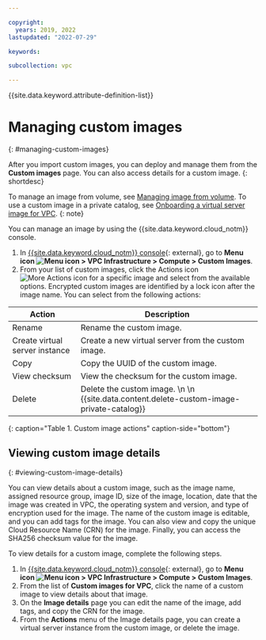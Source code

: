 ```yaml
---

copyright:
  years: 2019, 2022
lastupdated: "2022-07-29"

keywords: 

subcollection: vpc

---
```


{{site.data.keyword.attribute-definition-list}}

# Managing custom images 
{: #managing-custom-images}

After you import custom images, you can deploy and manage them from the **Custom images** page. You can also access details for a custom image.
{: shortdesc}

To manage an image from volume, see [Managing image from volume](/docs/vpc?topic=vpc-image-from-volume-vpc-manage&interface=ui). To use a custom image in a private catalog, see [Onboarding a virtual server image for VPC](/docs/account?topic=account-catalog-vsivpc-tutorial&interface=ui).
{: note}

You can manage an image by using the {{site.data.keyword.cloud_notm}} console.

1. In [{{site.data.keyword.cloud_notm}} console](https://console.cloud.ibm.com/vpc-ext){: external}, 
go to **Menu icon ![Menu icon](../icons/icon_hamburger.svg) > VPC Infrastructure > Compute > Custom Images**.
2. From your list of custom images, click the Actions icon ![More Actions icon](../icons/action-menu-icon.svg) for a specific image and select from the available options. Encrypted custom images are identified by a lock icon after the image name. You can select from the following actions:

| Action | Description |
|--------|-------------|
| Rename | Rename the custom image. |
| Create virtual server instance | Create a new virtual server from the custom image. |
| Copy | Copy the UUID of the custom image. |
| View checksum | View the checksum for the custom image. |
| Delete | Delete the custom image. \n \n {{site.data.content.delete-custom-image-private-catalog}} |
{: caption="Table 1. Custom image actions" caption-side="bottom"}

## Viewing custom image details 
{: #viewing-custom-image-details}

You can view details about a custom image, such as the image name, assigned resource group, image ID, size of the image, location, date that the image was created in VPC, the operating system and version, and type of encryption used for the image. The name of the custom image is editable, and you can add tags for the image. You can also view and copy the unique Cloud Resource Name (CRN) for the image. Finally, you can access the SHA256 checksum value for the image. 

To view details for a custom image, complete the following steps.

1. In [{{site.data.keyword.cloud_notm}} console](https://console.cloud.ibm.com/vpc-ext){: external}, 
go to **Menu icon ![Menu icon](../icons/icon_hamburger.svg) > VPC Infrastructure > Compute > Custom Images**.
2. From the list of **Custom images for VPC**, click the name of a custom image to view details about that image. 
3. On the **Image details** page you can edit the name of the image, add tags, and copy the CRN for the image. 
4. From the **Actions** menu of the Image details page, you can create a virtual server instance from the custom image, or delete the image. 
